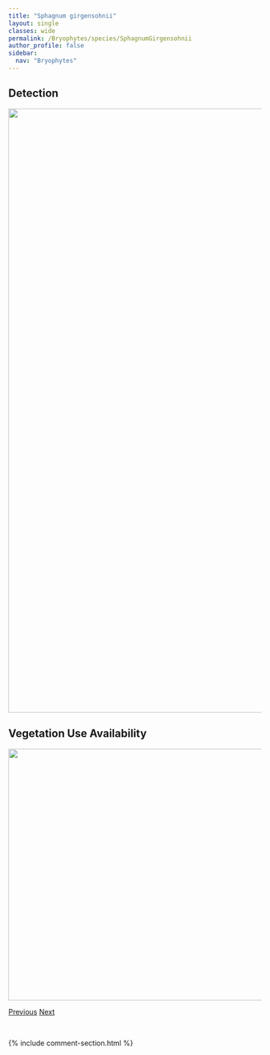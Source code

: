 ```yaml
---
title: "Sphagnum girgensohnii"
layout: single
classes: wide
permalink: /Bryophytes/species/SphagnumGirgensohnii
author_profile: false
sidebar:
  nav: "Bryophytes"
---
```


<h2>Detection</h2>

<a href="https://drive.google.com/uc?export=view&id=1qJyBazSGpMHgnm9nMbqs02BzYKNfRpkW">
<img src="https://drive.google.com/uc?export=view&id=1qJyBazSGpMHgnm9nMbqs02BzYKNfRpkW" height = "1200" width = "800">
</a>


<h2>Vegetation Use Availability</h2>

<a href="https://drive.google.com/uc?export=view&id=1mxZOFPSxXB_Wcg1-VNzoHdZZvKBJx8NT">
<img src="https://drive.google.com/uc?export=view&id=1mxZOFPSxXB_Wcg1-VNzoHdZZvKBJx8NT" height = "500" width = "1000">
</a>


<a href="/DevelopmentWebsite/Bryophytes/species/SphagnumFuscum" class="pagination--pager" title="Sphagnum fuscum">Previous</a> <a href="/DevelopmentWebsite/Bryophytes/species/SphagnumIsoviitae" class="pagination--pager" title="Sphagnum isoviitae">Next</a>

<p>&nbsp;</p>

{% include comment-section.html %}
